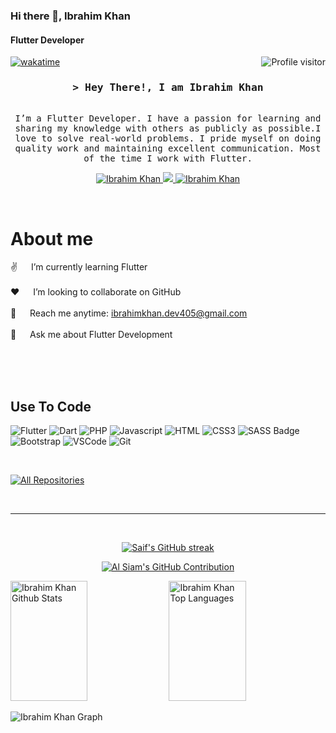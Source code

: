
### Hi there 👋, Ibrahim Khan
#### Flutter Developer


<a href="https://komarev.com/ghpvc/?username=Ibrahim-K98han">
  <img align="right" src="https://komarev.com/ghpvc/?username=Ibrahim-K98han&label=Visitors&color=0e75b6&style=flat" alt="Profile visitor" />
</a>


[![wakatime](https://wakatime.com/badge/user/eebb3dd8-d9b2-40de-9b88-6fd6cac99dbc.svg)](https://wakatime.com/@eebb3dd8-d9b2-40de-9b88-6fd6cac99dbc)

<!-- Intro  -->
<h3 align="center">
        <samp>&gt; Hey There!, I am
                <b><a>Ibrahim Khan</a></b>
        </samp>
</h3>


<p align="center"> 
  <samp>
    <br>
      I’m a Flutter Developer. I have a passion for learning and sharing my knowledge with others as publicly as possible.I love to solve real-world problems. I pride myself on doing quality work and maintaining excellent communication. Most of the time I work with Flutter.
    

  </samp>
</p>

<p align="center">
 <a href="[https://linkedin.com/in/al-siam](https://www.linkedin.com/in/ibrahim-khan-a7b6ba15b/)" target="_blank">
  <img src="https://img.shields.io/badge/LinkedIn-0077B5?style=for-the-badge&logo=linkedin&logoColor=white" alt="Ibrahim Khan"/>
 </a>
 <a href="[https://twitter.com/_alsiam](https://twitter.com/49IbrahimKhan1)" target="_blank">
  <img src="https://img.shields.io/badge/Twitter-1DA1F2?style=for-the-badge&logo=twitter&logoColor=white" />
 </a> 
 <a href="[https://facebook.com/alsiam.dev](https://www.facebook.com/ibrahim.aitvet/)" target="_blank">
  <img src="https://img.shields.io/badge/Facebook-20BEFF?&style=for-the-badge&logo=facebook&logoColor=white" alt="Ibrahim Khan"  />
  </a> 
</p>
<br />

<!-- About Section -->
 # About me
 
<p>

  
 ✌️ &emsp;  I’m currently learning Flutter <br/><br/>
 ❤️ &emsp; I’m looking to collaborate on GitHub<br/><br/>
 📧 &emsp; Reach me anytime: ibrahimkhan.dev405@gmail.com<br/><br/>
 💬 &emsp; Ask me about Flutter Development

</p>

<br/>
<br/>
<br/>

## Use To Code

![Flutter](https://img.shields.io/badge/Flutter-%2302569B.svg?style=for-the-badge&logo=Flutter&logoColor=white)
![Dart](https://img.shields.io/badge/dart-%230175C2.svg?style=for-the-badge&logo=dart&logoColor=white)
![PHP](https://img.shields.io/badge/php-%23777BB4.svg?style=for-the-badge&logo=php&logoColor=white)
![Javascript](https://img.shields.io/badge/Javascript-F0DB4F?style=for-the-badge&labelColor=black&logo=javascript&logoColor=F0DB4F)
![HTML](https://img.shields.io/badge/HTML5-E34F26?style=for-the-badge&logo=html5&logoColor=white)
![CSS3](https://img.shields.io/badge/CSS3-1572B6?style=for-the-badge&logo=css3&logoColor=white)
![SASS Badge](https://img.shields.io/badge/Sass-CC6699?style=for-the-badge&logo=sass&logoColor=white)
![Bootstrap](https://img.shields.io/badge/Bootstrap-563D7C?style=for-the-badge&logo=bootstrap&logoColor=white)
![VSCode](https://img.shields.io/badge/Visual_Studio-0078d7?style=for-the-badge&logo=visual%20studio&logoColor=white)
![Git](https://img.shields.io/badge/Git-F05032?style=for-the-badge&logo=git&logoColor=white)

<br/>


<p align="left">
  <a href="https://github.com/Ibrahim-K98han?tab=repositories" target="_blank"><img alt="All Repositories" title="All Repositories" src="https://img.shields.io/badge/-All%20Repos-2962FF?style=for-the-badge&logo=koding&logoColor=white"/></a>
</p>

<br/>
<hr/>
<br/>

<p align="center">
  <a href="https://github.com/Ibrahim-K98han">
    <img src="https://github-readme-streak-stats.herokuapp.com/?user=Ibrahim-K98han&theme=radical&border=7F3FBF&background=0D1117" alt="Saif's GitHub streak"/>
  </a>
</p>

<p align="center">
  <a href="https://github.com/Ibrahim-K98han">
    <img src="https://github-profile-summary-cards.vercel.app/api/cards/profile-details?username=Ibrahim-K98han&theme=radical" alt="Al Siam's GitHub Contribution"/>
  </a>
</p>

<a> 
    <a href="https://github.com/Ibrahim-K98han"><img alt="Ibrahim Khan Github Stats" src="https://denvercoder1-github-readme-stats.vercel.app/api?username=Ibrahim-K98han&show_icons=true&count_private=true&theme=react&border_color=7F3FBF&bg_color=0D1117&title_color=F85D7F&icon_color=F8D866" height="192px" width="49.5%"/></a>
  <a href="https://github.com/Ibrahim-K98han"><img alt="Ibrahim Khan Top Languages" src="https://denvercoder1-github-readme-stats.vercel.app/api/top-langs/?username=Ibrahim-K98han&langs_count=8&layout=compact&theme=react&border_color=7F3FBF&bg_color=0D1117&title_color=F85D7F&icon_color=F8D866" height="192px" width="49.5%"/></a>
  <br/>
</a>


![Ibrahim Khan Graph](https://github-readme-activity-graph.vercel.app/graph?username=Ibrahim-K98han&custom_title=Al%20Siam%27s%20GitHub%20Activity%20Graph&bg_color=0D1117&color=7F3FBF&line=7F3FBF&point=7F3FBF&area_color=FFFFFF&title_color=FFFFFF&area=true) 

